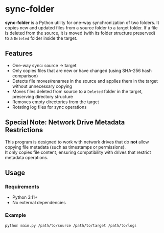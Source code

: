 # sync-folder

**sync-folder** is a Python utility for one-way synchronization of two folders. It copies new and updated files from a source folder to a target folder. If a file is deleted from the source, it is moved (with its folder structure preserved) to a `Deleted` folder inside the target.

## Features

- One-way sync: source → target
- Only copies files that are new or have changed (using SHA-256 hash comparison)
- Detects file moves/renames in the source and applies them in the target without unnecessary copying
- Moves files deleted from source to a `Deleted` folder in the target, preserving directory structure
- Removes empty directories from the target
- Rotating log files for sync operations 

## Special Note: Network Drive Metadata Restrictions

This program is designed to work with network drives that do **not** allow copying file metadata (such as timestamps or permissions).  
It only copies file content, ensuring compatibility with drives that restrict metadata operations.

## Usage

### Requirements

- Python 3.11+
- No external dependencies

### Example

```bash
python main.py /path/to/source /path/to/target /path/to/logs